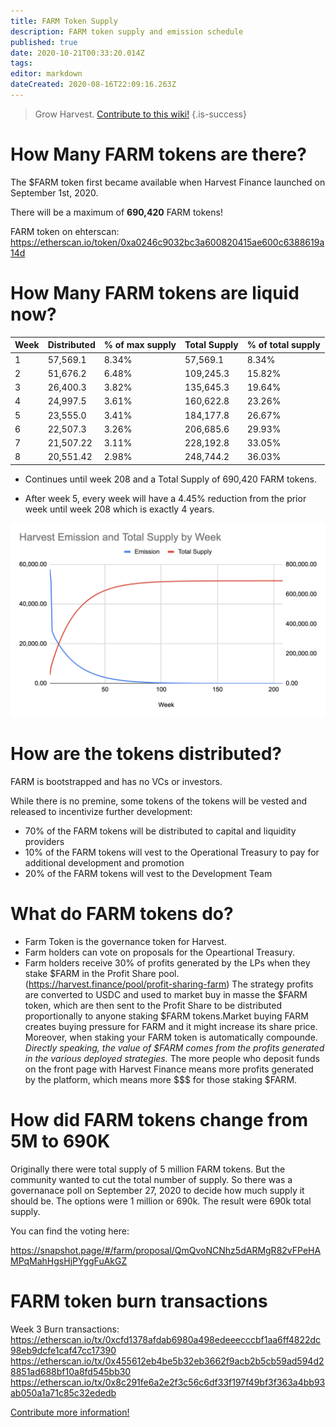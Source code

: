 ```yaml
---
title: FARM Token Supply
description: FARM token supply and emission schedule
published: true
date: 2020-10-21T00:33:20.014Z
tags: 
editor: markdown
dateCreated: 2020-08-16T22:09:16.263Z
---
```


> Grow Harvest. [Contribute to this wiki!](/contribute)
{.is-success}

# How Many FARM tokens are there?

The $FARM token first became available when Harvest Finance launched on September 1st, 2020.

There will be a maximum of **690,420** FARM tokens!

FARM token on ehterscan:
https://etherscan.io/token/0xa0246c9032bc3a600820415ae600c6388619a14d

# How Many FARM tokens are liquid now?

| Week | Distributed |% of max supply  | Total Supply | % of total supply
|------|-------------|-----------------|--------------|-------------------------
|  1   | 57,569.1    | 8.34%           | 57,569.1     | 8.34% 
|  2   | 51,676.2    | 6.48%           | 109,245.3    | 15.82%
|  3   | 26,400.3    | 3.82%           | 135,645.3    | 19.64%
|  4   | 24,997.5    | 3.61%           | 160,622.8    | 23.26%
|  5   | 23,555.0    | 3.41%           | 184,177.8    | 26.67%
|  6   | 22,507.3    | 3.26%           | 206,685.6    | 29.93%
|  7   | 21,507.22   | 3.11%           | 228,192.8    | 33.05%
|  8   | 20,551.42   | 2.98%           | 248,744.2    | 36.03%

- Continues until week 208 and a Total Supply of 690,420 FARM tokens.

- After week 5, every week will have a 4.45% reduction from the prior week until week 208 which is exactly 4 years. 

![screen_shot_2020-10-03_at_10.12.12_pm.png](/screen_shot_2020-10-03_at_10.12.12_pm.png)

# How are the tokens distributed?

FARM is bootstrapped and has no VCs or investors.

While there is no premine, some tokens of the tokens will be vested and released to incentivize further development:

- 70% of the FARM tokens will be distributed to capital and liquidity providers
- 10% of the FARM tokens will vest to the Operational Treasury to pay for additional development and promotion
- 20% of the FARM tokens will vest to the Development Team

# What do FARM tokens do?

- Farm Token is the governance token for Harvest. 
- Farm holders can vote on proposals for the Opeartional Treasury. 
- Farm holders receive 30% of profits generated by the LPs when they stake $FARM in the Profit Share pool. (https://harvest.finance/pool/profit-sharing-farm) 
The strategy profits are converted to USDC and used to market buy in masse the $FARM token, which are then sent to the Profit Share to be distributed proportionally to anyone staking $FARM tokens.Market buying FARM creates buying pressure for FARM and it might increase its share price. Moreover, when staking your FARM token is automatically compounde. *Directly speaking, the value of $FARM comes from the profits generated in the various deployed strategies.* The more people who deposit funds on the front page with Harvest Finance means more profits generated by the platform, which means more $$$ for those staking $FARM.

# How did FARM tokens change from 5M to 690K
Originally there were total supply of 5 million FARM tokens. But the community wanted to cut the total number of supply. So there was a governanace poll on September 27, 2020 to decide how much supply it should be. The options were 1 million or 690k. The result were 690k total supply. 

You can find the voting here: 

https://snapshot.page/#/farm/proposal/QmQvoNCNhz5dARMgR82vFPeHAMPqMahHgsHjPYggFuAkGZ

# FARM token burn transactions

Week 3 Burn transactions:
https://etherscan.io/tx/0xcfd1378afdab6980a498edeeecccbf1aa6ff4822dc98eb9dcfe1caf47cc17390
https://etherscan.io/tx/0x455612eb4be5b32eb3662f9acb2b5cb59ad594d28851ad688bf10a8fd545bb30
https://etherscan.io/tx/0x8c291fe6a2e2f3c56c6df33f197f49bf3f363a4bb93ab050a1a71c85c32ededb


[Contribute more information!](/contribute) 

[medium-launch]: https://medium.com/harvest-finance/the-harvest-finance-project-338c3e5806fc